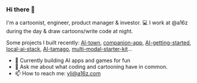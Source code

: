 ### Hi there 👋

I'm a cartoonist, engineer, product manager & investor. 💻 I work at @a16z during the day & draw cartoons/write code at night.

Some projects I built recently: [AI-town](https://github.com/a16z-infra/AI-town), [companion-app](https://github.com/a16z-infra/companion-app), [AI-getting-started](https://github.com/a16z-infra/ai-getting-started), [local-ai-stack](https://github.com/ykhli/local-ai-stack), [AI-tamago](https://github.com/ykhli/AI-tamago), [multi-modal-starter-kit](https://github.com/tigrisdata-community/multi-modal-starter-kit/)...

- 🔭 Currently building AI apps and games for fun
- 💬 Ask me about what coding and cartooning have in common.
- 📫 How to reach me: yli@a16z.com
